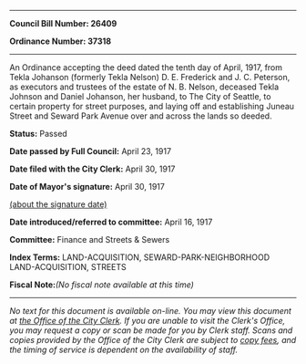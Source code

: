

********

**Council Bill Number: 26409**
   
**Ordinance Number: 37318**
********

 An Ordinance accepting the deed dated the tenth day of April, 1917, from Tekla Johanson (formerly Tekla Nelson) D. E. Frederick and J. C. Peterson, as executors and trustees of the estate of N. B. Nelson, deceased Tekla Johnson and Daniel Johanson, her husband, to The City of Seattle, to certain property for street purposes, and laying off and establishing Juneau Street and Seward Park Avenue over and across the lands so deeded.

**Status:** Passed
   
**Date passed by Full Council:** April 23, 1917
   
**Date filed with the City Clerk:** April 30, 1917
   
**Date of Mayor's signature:** April 30, 1917
   
[(about the signature date)](/~public/approvaldate.htm)
   
   
   
**Date introduced/referred to committee:** April 16, 1917
   
**Committee:** Finance and Streets & Sewers
   
   
**Index Terms:** LAND-ACQUISITION, SEWARD-PARK-NEIGHBORHOOD LAND-ACQUISITION, STREETS

**Fiscal Note:**_(No fiscal note available at this time)_
********

_No text for this document is available on-line. You may view this document at [the Office of the City Clerk](http://www.seattle.gov/leg/clerk/contactUs.htm). If you are unable to visit the Clerk's Office, you may request a copy or scan be made for you by Clerk staff. Scans and copies provided by the Office of the City Clerk are subject to [copy fees](http://clerk.seattle.gov/~public/clerkfees.htm), and the timing of service is dependent on the availability of staff._

